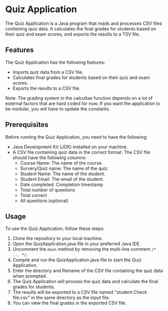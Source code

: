 # Quiz Application

The Quiz Application is a Java program that reads and processes CSV files containing quiz data. It calculates the final grades for students based on their quiz and exam scores, and exports the results to a TSV file.

## Features

The Quiz Application has the following features:

- Imports quiz data from a CSV file.
- Calculates final grades for students based on their quiz and exam scores.
- Exports the results to a CSV file.

Note: The grading system in the calcultae function depends on a lot of external factors that are hard coded for now. If you want the application to be modular, you will have to update the constants.

## Prerequisites

Before running the Quiz Application, you need to have the following:

- Java Development Kit (JDK) installed on your machine.
- A CSV file containing quiz data in the correct format. The CSV file should have the following columns:
  - Course Name: The name of the course.
  - Survery/Quiz name: The name of the quiz.
  - Student Name: The name of the student.
  - Student Email: The email of the student.
  - Date completed: Completion timestamp
  - Total number of questions
  - Total correct
  - All questions (optional)

## Usage

To use the Quiz Application, follow these steps:

1. Clone the repository to your local machine.
2. Open the QuizApplication.java file in your preferred Java IDE.
3. Uncomment the `main` method by removing the multi-line comment `/* ... */`.
4. Compile and run the QuizApplication.java file to start the Quiz Application.
5. Enter the directory and filename of the CSV file containing the quiz data when prompted.
6. The Quiz Application will process the quiz data and calculate the final grades for students.
7. The results will be exported to a CSV file named "student Check file.csv" in the same directory as the input file.
8. You can view the final grades in the exported CSV file.
